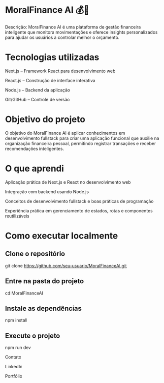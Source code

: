 # MoralFinance AI 💰🤖

Descrição:
MoralFinance AI é uma plataforma de gestão financeira inteligente que monitora movimentações e oferece insights personalizados para ajudar os usuários a controlar melhor o orçamento.

# Tecnologias utilizadas

Next.js – Framework React para desenvolvimento web

React.js – Construção de interface interativa

Node.js – Backend da aplicação

Git/GitHub – Controle de versão

# Objetivo do projeto

O objetivo do MoralFinance AI é aplicar conhecimentos em desenvolvimento fullstack para criar uma aplicação funcional que auxilie na organização financeira pessoal, permitindo registrar transações e receber recomendações inteligentes.

# O que aprendi

Aplicação prática de Next.js e React no desenvolvimento web

Integração com backend usando Node.js

Conceitos de desenvolvimento fullstack e boas práticas de programação

Experiência prática em gerenciamento de estados, rotas e componentes reutilizáveis

# Como executar localmente
## Clone o repositório
git clone https://github.com/seu-usuario/MoralFinanceAI.git

## Entre na pasta do projeto
cd MoralFinanceAI

## Instale as dependências
npm install

## Execute o projeto
npm run dev

Contato

LinkedIn

Portfólio
